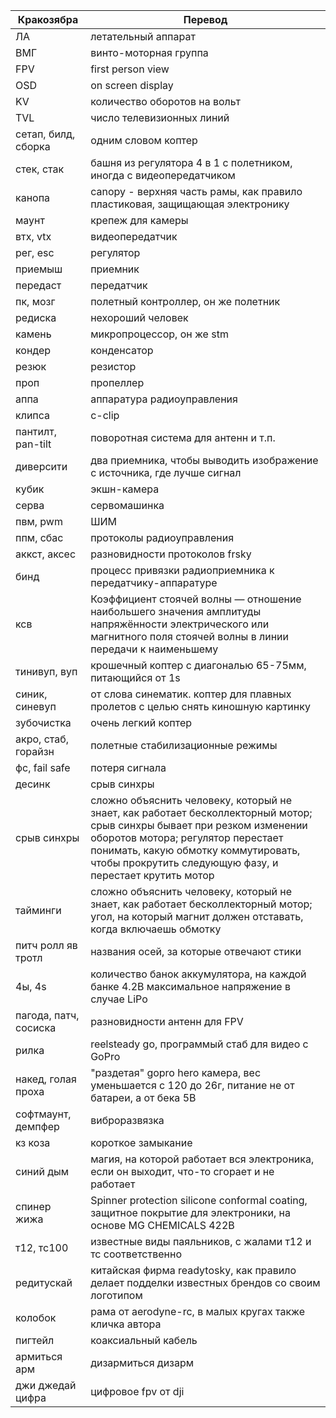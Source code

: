 Кракозябра  | Перевод
----------- | -------------
ЛА  | летательный аппарат
ВМГ  | винто-моторная группа
FPV  | first person view
OSD  | on screen display
KV  | количество оборотов на вольт
TVL  | число телевизионных линий
сетап, билд, сборка  | одним словом коптер
стек, стак | башня из регулятора 4 в 1 с полетником, иногда с видеопередатчиком
канопа  | canopy - верхняя часть рамы, как правило пластиковая,  защищающая электронику
маунт  | крепеж для камеры
втх, vtx  | видеопередатчик
рег, esc  | регулятор
приемыш  | приемник
передаст  | передатчик
пк, мозг  | полетный контроллер, он же полетник
редиска  | нехороший человек
камень  | микропроцессор, он же stm
кондер  | конденсатор
резюк  | резистор
проп  | пропеллер
аппа  | аппаратура радиоуправления
клипса  | c-clip 
пантилт, pan-tilt  | поворотная система для антенн и т.п.
диверсити  | два приемника, чтобы выводить изображение с источника, где лучше сигнал
кубик  | экшн-камера
серва  | сервомашинка
пвм, pwm  | ШИМ
ппм, сбас  | протоколы радиоуправления
аккст, аксес  | разновидности протоколов frsky
бинд  | процесс привязки радиоприемника к передатчику-аппаратуре
ксв  | Коэффициент стоячей волны — отношение наибольшего значения амплитуды напряжённости электрического или магнитного поля стоячей волны в линии передачи к наименьшему
тинивуп, вуп  | крошечный коптер с диагональю 65-75мм, питающийся от 1s
синик, синевуп  | от слова синематик. коптер для плавных пролетов с целью снять киношную картинку
зубочистка  | очень легкий коптер
акро, стаб, горайзн  | полетные стабилизационные режимы
фс, fail safe  | потеря сигнала
десинк  | срыв синхры
срыв синхры  | сложно объяснить человеку, который не знает, как работает бесколлекторный мотор; срыв синхры бывает при резком изменении оборотов мотора; регулятор перестает понимать, какую обмотку коммутировать, чтобы прокрутить следующую фазу, и перестает крутить мотор
тайминги  |  сложно объяснить человеку, который не знает, как работает бесколлекторный мотор; угол, на который магнит должен отставать, когда включаешь обмотку
питч ролл яв тротл  | названия осей, за которые отвечают стики
4ы, 4s  | количество банок аккумулятора, на каждой банке 4.2В максимальное напряжение в случае LiPo
пагода, патч, сосиска  | разновидности антенн для FPV
рилка  | reelsteady go, программый стаб для видео с GoPro
накед, голая проха  | "раздетая" gopro hero камера, вес уменьшается с 120 до 26г, питание не от батареи, а от бека 5В
софтмаунт, демпфер  | виброразвязка
кз коза  | короткое замыкание
синий дым  | магия, на которой работает вся электроника, если он выходит, что-то сгорает и не работает
спинер жижа  | Spinner protection silicone conformal coating, защитное покрытие для электроники, на основе MG CHEMICALS 422B
т12, тс100  | известные виды паяльников, с жалами т12 и тс соответственно
редитускай  | китайская фирма readytosky, как правило делает подделки известных брендов со своим логотипом
колобок  | рама от aerodyne-rc, в малых кругах также кличка автора
пигтейл  | коаксиальный кабель
армиться арм  | дизармиться дизарм
джи джедай цифра  | цифровое fpv от dji
